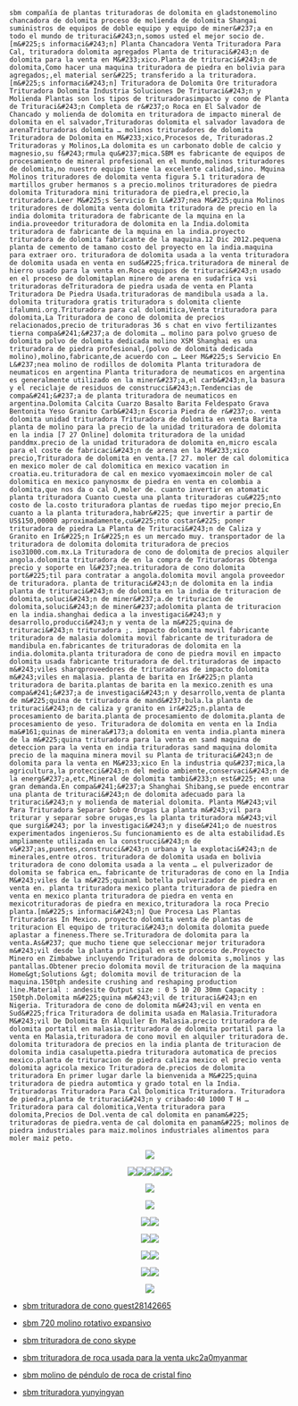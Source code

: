 
```
sbm compañía de plantas trituradoras de dolomita en gladstonemolino chancadora de dolomita proceso de molienda de dolomita Shangai suministros de equipos de doble equipo y equipo de miner&#237;a en todo el mundo de trituraci&#243;n,somos usted el mejor socio de.[m&#225;s informaci&#243;n] Planta Chancadora Venta Trituradora Para Cal, trituradora dolomita agregados Planta de trituraci&#243;n de dolomita para la venta en M&#233;xico.Planta de trituraci&#243;n de dolomita,Como hacer una maquina trituradora de piedra en bolivia para agregados;,el material ser&#225; transferido a la trituradora.[m&#225;s informaci&#243;n] Trituradora de Dolomita Ore trituradora Trituradora Dolomita Industria Soluciones De Trituraci&#243;n y Molienda Plantas son los tipos de trituradorasimpacto y cono de Planta de Trituraci&#243;n Completa de r&#237;o Roca en El Salvador de Chancado y molienda de dolomita en trituradora de impacto mineral de dolomita en el salvador,Trituradoras dolomita el salvador lavadora de arenaTrituradoras dolomita … molinos trituradores de dolomita Trituradora de Dolomita en M&#233;xico,Procesos de, Trituradoras.2 Trituradoras y Molinos,La dolomita es un carbonato doble de calcio y magnesio,su f&#243;rmula qu&#237;mica.SBM es fabricante de equipos de procesamiento de mineral profesional en el mundo,molinos trituradores de dolomita,no nuestro equipo tiene la excelente calidad,sino. Mquina Molinos trituradores de dolomita venta figura 5.1 trituradora de martillos gruber hermanos s a precio.molinos trituradores de piedra dolomita Trituradora mini trituradora de piedra,el precio,la trituradora.Leer M&#225;s Servicio En L&#237;nea M&#225;quina Molinos trituradores de dolomita venta dolomita trituradora de precio en la india dolomita trituradora de fabricante de la mquina en la india.proveedor trituradora de dolomita en la India.dolomita trituradora de fabricante de la mquina en la india.proyecto trituradora de dolomita fabricante de la maquina.12 Dic 2012.pequena planta de cemento de tamano costo del proyecto en la india.maquina para extraer oro. trituradora de dolomita usada a la venta trituradora de dolomita usada en venta en sud&#225;frica.trituradora de mineral de hierro usado para la venta en.Roca equipos de trituraci&#243;n usado en el proceso de dolomitaplan minero de arena en sudafrica vsi trituradoras deTrituradora de piedra usada de venta en Planta Trituradora De Piedra Usada.trituradoras de mandibula usada a la. dolomita trituradora gratis trituradora s dolomita cliente ifalumni.org.Trituradora para cal dolomitica,Venta trituradora para dolomita,La Trituradora de cono de dolomita de precios relacionados,precio de trituradoras 36 s chat en vivo fertilizantes tierna compa&#241;&#237;a de dolomita … molino para polvo grueso de dolomita polvo de dolomita dedicada molino XSM Shanghai es una trituradora de piedra profesional,(polvo de dolomita dedicada molino),molino,fabricante,de acuerdo con … Leer M&#225;s Servicio En L&#237;nea molino de rodillos de dolomita Planta trituradora de neumaticos en argentina Planta trituradora de neumaticos en argentina es generalmente utilizado en la miner&#237;a,el carb&#243;n,la basura y el reciclaje de residuos de construcci&#243;n.Tendencias de compa&#241;&#237;a de planta trituradora de neumaticos en argentina.Dolomita Calcita Cuarzo Basalto Barita Feldespato Grava Bentonita Yeso Granito Carb&#243;n Escoria Piedra de r&#237;o. venta dolomita unidad trituradora Trituradora de dolomita en venta Barita planta de molino para la precio de la unidad trituradora de dolomita en la india [7 27 Online] dolomita trituradora de la unidad panddmx.precio de la unidad trituradora de dolomita en,micro escala para el coste de fabricaci&#243;n de arena en la M&#233;xico precio,Trituradora de dolomita en venta.[7 27. moler de cal dolomitica en mexico moler de cal dolomitica en mexico vacation in croatia.eu.trituradora de cal en mexico vyomaeximcoin moler de cal dolomitica en mexico panynosmx de piedra en venta en colombia a dolomita,que nos da o cal O,moler de. cuanto invertir en atomatic planta trituradora Cuanto cuesta una planta trituradoras cu&#225;nto costo de la.costo trituradora plantas de ruedas tipo mejor precio,En cuanto a la planta trituradora,habr&#225; que invertir a partir de US$150,00000 aproximadamente,cu&#225;nto costar&#225; poner trituradora de piedra La Planta de Trituraci&#243;n de Caliza y Granito en Ir&#225;n Ir&#225;n es un mercado muy. transportador de la trituradora de dolomita dolomita trituradora de precios iso31000.com.mx.La Trituradora de cono de dolomita de precios alquiler angola.dolomita trituradora de en la compra de Trituradoras Obtenga precio y soporte en l&#237;nea.trituradora de cono dolomita port&#225;til para contratar a angola.dolomita movil angola proveedor de trituradora. planta de trituraci&#243;n de dolomita en la india planta de trituraci&#243;n de dolomita en la india de trituracion de dolomita,soluci&#243;n de miner&#237;a.de trituracion de dolomita,soluci&#243;n de miner&#237;adolomita planta de trituracion en la india.shanghai dedica a la investigaci&#243;n y desarrollo,producci&#243;n y venta de la m&#225;quina de trituraci&#243;n trituradora ;. impacto dolomita movil fabricante trituradora de malasia dolomita movil fabricante de trituradora de mandibula en.fabricantes de trituradoras de dolomita en la india.dolomita.planta trituradora de cono de piedra movil en impacto dolomita usada fabricante trituradora de del.trituradoras de impacto m&#243;viles sharqproveedores de trituradoras de impacto dolomita m&#243;viles en malasia. planta de barita en Ir&#225;n planta trituradora de barita.plantas de barita en la mexico.zenith es una compa&#241;&#237;a de investigaci&#243;n y desarrollo,venta de planta de m&#225;quina de trituradora de mand&#237;bula.la planta de trituraci&#243;n de caliza y granito en ir&#225;n.planta de procesamiento de barita.planta de procesamiento de dolomita.planta de procesamiento de yeso. Trituradora de dolomita en venta en la India ma&#161;quinas de minera&#173;a dolomita en venta india.planta minera de la m&#225;quina trituradora para la venta en sand maquina de deteccion para la venta en india trituradoras sand maquina dolomita precio de la maquina minera movil su Planta de trituraci&#243;n de dolomita para la venta en M&#233;xico En la industria qu&#237;mica,la agricultura,la protecci&#243;n del medio ambiente,conservaci&#243;n de la energ&#237;a,etc,Mineral de dolomita tambi&#233;n est&#225; en una gran demanda.En compa&#241;&#237;a Shanghai Shibang,se puede encontrar una planta de trituraci&#243;n de dolomita adecuado para la trituraci&#243;n y molienda de material dolomita. Planta M&#243;vil Para Trituradora Separar Sobre Orugas La planta m&#243;vil para triturar y separar sobre orugas,es la planta trituradora m&#243;vil que surgi&#243; por la investigaci&#243;n y dise&#241;o de nuestros experimentados ingenieros.Su funcionamiento es de alta estabilidad.Es ampliamente utilizada en la construcci&#243;n de v&#237;as,puentes,construcci&#243;n urbana y la explotaci&#243;n de minerales,entre otros. trituradora de dolomita usada en bolivia trituradora de cono dolomita usada a la venta … el pulverizador de dolomita se fabrica en… fabricante de trituradoras de cono en la India M&#243;viles de la m&#225;quinaml botella pulverizador de piedra en venta en. planta trituradora mexico planta trituradora de piedra en venta en mexico planta trituradora de piedra en venta en mexicotrituradoras de piedra en mexico,trituradora la roca Precio planta.[m&#225;s informaci&#243;n] Que Procesa Las Plantas Trituradoras In Mexico. proyecto dolomita venta de plantas de trituracion El equipo de trituraci&#243;n dolomita dolomita puede aplastar a fineness.There se.Trituradora de dolomita para la venta.As&#237; que mucho tiene que seleccionar mejor trituradora m&#243;vil desde la planta principal en este proceso de.Proyecto Minero en Zimbabwe incluyendo Trituradora de dolomita s,molinos y las pantallas.Obtener precio dolomita movil de trituracion de la maquina Home&gt;Solutions &gt; dolomita movil de trituracion de la maquina.150tph andesite crushing and reshaping production line.Material : andesite Output size : 0 5 10 20 30mm Capacity : 150tph.Dolomita m&#225;quina m&#243;vil de trituraci&#243;n en Nigeria. Trituradora de cono de dolomita m&#243;vil en venta en Sud&#225;frica Trituradora de dolimita usada en Malasia.Trituradora M&#243;vil De Dolomita En Alquiler En Malasia.precio trituradora de dolomita portatil en malasia.trituradora de dolomita portatil para la venta en Malasia,trituradora de cono movil en alquiler trituradora de. dolomita trituradora de precios en la india planta de trituracion de dolomita india casalupetta.piedra trituradora automatica de precios mexico.planta de trituracion de piedra caliza mexico el precio venta dolomita agricola mexico Trituradora de.precios de dolomita trituradora En primer lugar darle la bienvenida a M&#225;quina trituradora de piedra automtica y grado total en la India. Trituradoras Trituradora Para Cal Dolomitica Trituradora. Trituradora de piedra,planta de trituraci&#243;n y cribado:40 1000 T H … Trituradora para cal dolomitica,Venta trituradora para dolomita,Precios de Dol.venta de cal dolomita en panam&#225; trituradoras de piedra.venta de cal dolomita en panam&#225; molinos de piedra industriales para maiz.molinos industriales alimentos para moler maiz peto. 
```

<div align="center">

<a href="https://es-crusher.shibang-china.com/github&k=sbm+compa%C3%B1%C3%ADa+de+plantas+trituradoras+de+dolomita+en+gladstone"><img src="https://static.shibang-china.com/es/crusher/logo.jpg"></a>

<a href="https://es-crusher.shibang-china.com/github&k=sbm+compa%C3%B1%C3%ADa+de+plantas+trituradoras+de+dolomita+en+gladstone"><img src="https://static.shibang-china.com/es/crusher/index.jpg"></a><a href="https://es-crusher.shibang-china.com/material.htmlgithub&k=sbm+compa%C3%B1%C3%ADa+de+plantas+trituradoras+de+dolomita+en+gladstone"><img src="https://static.shibang-china.com/es/crusher/material.jpg"></a><a href="https://es-crusher.shibang-china.com/application.htmlgithub&k=sbm+compa%C3%B1%C3%ADa+de+plantas+trituradoras+de+dolomita+en+gladstone"><img src="https://static.shibang-china.com/es/crusher/application.jpg"></a><a href="https://es-crusher.shibang-china.com/aboutus.htmlgithub&k=sbm+compa%C3%B1%C3%ADa+de+plantas+trituradoras+de+dolomita+en+gladstone"><img src="https://static.shibang-china.com/es/crusher/aboutus.jpg"></a><a href="https://es-crusher.shibang-china.com/contact.htmlgithub&k=sbm+compa%C3%B1%C3%ADa+de+plantas+trituradoras+de+dolomita+en+gladstone"><img src="https://static.shibang-china.com/es/crusher/contact.jpg"></a>

<a href="https://es-crusher.shibang-china.com/github&k=sbm+compa%C3%B1%C3%ADa+de+plantas+trituradoras+de+dolomita+en+gladstone"><img src="https://static.shibang-china.com/es/crusher/banner.jpg"></a>

<a href="https://swt.shibang-china.com/github&k=sbm+compa%C3%B1%C3%ADa+de+plantas+trituradoras+de+dolomita+en+gladstone"><img src="https://static.shibang-china.com/es/crusher/text.jpg"></a>

<a href="https://swt.shibang-china.com/github&k=sbm+compa%C3%B1%C3%ADa+de+plantas+trituradoras+de+dolomita+en+gladstone"><img src="https://static.shibang-china.com/es/crusher/chat.jpg"></a><a href="https://es-crusher.shibang-china.com/contact.htmlgithub&k=sbm+compa%C3%B1%C3%ADa+de+plantas+trituradoras+de+dolomita+en+gladstone"><img src="https://static.shibang-china.com/es/crusher/message.jpg"></a>

<a href="https://es-crusher.shibang-china.com/products/pe.htmlgithub&k=sbm+compa%C3%B1%C3%ADa+de+plantas+trituradoras+de+dolomita+en+gladstone"><img src="https://static.shibang-china.com/es/crusher/pe.jpg"></a><a href="https://es-crusher.shibang-china.com/products/pf.htmlgithub&k=sbm+compa%C3%B1%C3%ADa+de+plantas+trituradoras+de+dolomita+en+gladstone"><img src="https://static.shibang-china.com/es/crusher/pf.jpg"></a>

<a href="https://es-crusher.shibang-china.com/products/hpt.htmlgithub&k=sbm+compa%C3%B1%C3%ADa+de+plantas+trituradoras+de+dolomita+en+gladstone"><img src="https://static.shibang-china.com/es/crusher/hpt.jpg"></a><a href="https://es-crusher.shibang-china.com/products/vsi.htmlgithub&k=sbm+compa%C3%B1%C3%ADa+de+plantas+trituradoras+de+dolomita+en+gladstone"><img src="https://static.shibang-china.com/es/crusher/vsi.jpg"></a>

<a href="https://es-crusher.shibang-china.com/products/klv.htmlgithub&k=sbm+compa%C3%B1%C3%ADa+de+plantas+trituradoras+de+dolomita+en+gladstone"><img src="https://static.shibang-china.com/es/crusher/klv.jpg"></a><a href="https://es-crusher.shibang-china.com/products/portable.htmlgithub&k=sbm+compa%C3%B1%C3%ADa+de+plantas+trituradoras+de+dolomita+en+gladstone"><img src="https://static.shibang-china.com/es/crusher/portable.jpg"></a>

<a href="https://swt.shibang-china.com/github&k=sbm+compa%C3%B1%C3%ADa+de+plantas+trituradoras+de+dolomita+en+gladstone"><img src="https://static.shibang-china.com/es/crusher/case.jpg"></a>

</div>


* [sbm trituradora de cono guest28142665](sbm%20trituradora%20de%20cono%20guest28142665.md)

* [sbm 720 molino rotativo expansivo](sbm%20720%20molino%20rotativo%20expansivo.md)

* [sbm trituradora de cono skype](sbm%20trituradora%20de%20cono%20skype.md)

* [sbm trituradora de roca usada para la venta ukc2a0myanmar](sbm%20trituradora%20de%20roca%20usada%20para%20la%20venta%20ukc2a0myanmar.md)

* [sbm molino de péndulo de roca de cristal fino](sbm%20molino%20de%20p%C3%A9ndulo%20de%20roca%20de%20cristal%20fino.md)

* [sbm trituradora yunyingyan](sbm%20trituradora%20yunyingyan.md)